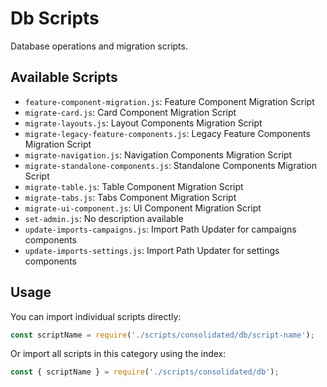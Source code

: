 # Db Scripts

Database operations and migration scripts.

## Available Scripts

- `feature-component-migration.js`: Feature Component Migration Script
- `migrate-card.js`: Card Component Migration Script
- `migrate-layouts.js`: Layout Components Migration Script
- `migrate-legacy-feature-components.js`: Legacy Feature Components Migration Script
- `migrate-navigation.js`: Navigation Components Migration Script
- `migrate-standalone-components.js`: Standalone Components Migration Script
- `migrate-table.js`: Table Component Migration Script
- `migrate-tabs.js`: Tabs Component Migration Script
- `migrate-ui-component.js`: UI Component Migration Script
- `set-admin.js`: No description available
- `update-imports-campaigns.js`: Import Path Updater for campaigns components
- `update-imports-settings.js`: Import Path Updater for settings components

## Usage

You can import individual scripts directly:

```js
const scriptName = require('./scripts/consolidated/db/script-name');
```

Or import all scripts in this category using the index:

```js
const { scriptName } = require('./scripts/consolidated/db');
```

